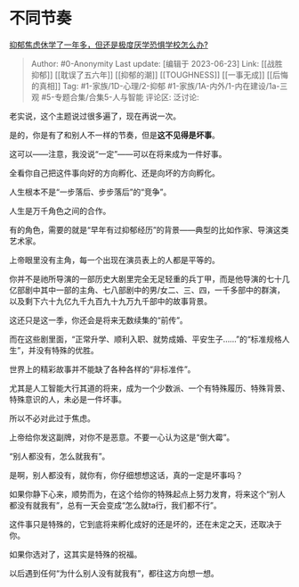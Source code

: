 # 不同节奏
[抑郁焦虑休学了一年多，但还是极度厌学恐惧学校怎么办?](https://www.zhihu.com/question/552876594/answer/2679568286)

> Author: #0-Anonymity
> Last update: [编辑于 2023-06-23]
> Link: [[战胜抑郁]] [[耽误了五六年]] [[抑郁的潮]] [[TOUGHNESS]] [[一事无成]] [[后悔的真相]]
> Tag: #1-家族/1D-心理/2-抑郁 #1-家族/1A-内外/1-内在建设/1a-三观 #5-专题合集/合集5-人与智能
> 评论区:
> 泛讨论:

老实说，这个主题说过很多遍了，现在再说一次。

是的，你是有了和别人不一样的节奏，但是**这不见得是坏事**。

这可以——注意，我没说“一定”——可以在将来成为一件好事。

全看你自己把这件事向好的方向孵化、还是向坏的方向孵化。

人生根本不是“一步落后、步步落后”的“竞争”。

人生是万千角色之间的合作。

有的角色，需要的就是“早年有过抑郁经历”的背景——典型的比如作家、导演这类艺术家。

上帝眼里没有主角，每一个出现在演员表上的人都是平等的。

你并不是祂所导演的一部历史大剧里完全无足轻重的兵丁甲，而是他导演的七十几亿部剧中其中一部的主角、七八部剧中的男/女二、三、四，一千多部中的群演，以及剩下六十九亿九千九百九十九万九千部中的故事背景。

这还只是这一季，你还会是将来无数续集的“前传”。

而在这些剧里面，“正常升学、顺利入职、就势成婚、平安生子……”的“标准规格人生”，并没有特殊的优胜。

世界上的精彩故事并不能缺了各种各样的“非标准件”。

尤其是人工智能大行其道的将来，成为一个少数派、一个有特殊履历、特殊背景、特殊意识的人，未必是一件坏事。

所以不必对此过于焦虑。

上帝给你发这副牌，对你不是恶意。不要一心认为这是“倒大霉”。

“别人都没有，怎么就我有”。

是啊，别人都没有，就你有，你仔细想想这话，真的一定是坏事吗？

如果你静下心来，顺势而为，在这个给你的特殊起点上努力发育，将来这个“别人都没有就我有”，总有一天会变成“怎么就ta行，我们都不行”。

这件事只是特殊的，它到底将来孵化成好的还是坏的，还在未定之天，还取决于你。

如果你选对了，这其实是特殊的祝福。

以后遇到任何“为什么别人没有就我有”，都往这方向想一想。
